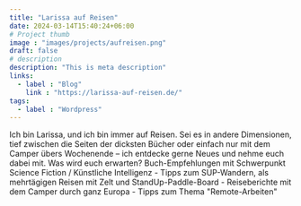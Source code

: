 ```yaml
---
title: "Larissa auf Reisen"
date: 2024-03-14T15:40:24+06:00
# Project thumb
image : "images/projects/aufreisen.png"
draft: false
# description
description: "This is meta description"
links:
  - label : "Blog"
    link : "https://larissa-auf-reisen.de/"
tags:
  - label : "Wordpress"
---
```


Ich bin Larissa, und ich bin immer auf Reisen. Sei es in andere Dimensionen, tief zwischen die Seiten der dicksten Bücher oder einfach nur mit dem Camper übers Wochenende – ich entdecke gerne Neues und nehme euch dabei mit. Was wird euch erwarten? Buch-Empfehlungen mit Schwerpunkt Science Fiction / Künstliche Intelligenz - Tipps zum SUP-Wandern, als mehrtägigen Reisen mit Zelt und StandUp-Paddle-Board - Reiseberichte mit dem Camper durch ganz Europa - Tipps zum Thema "Remote-Arbeiten"
